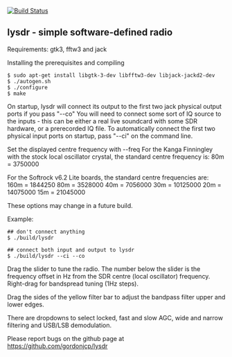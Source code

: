 [![Build Status](https://travis-ci.org/gordonjcp/lysdr.svg?branch=master)](https://travis-ci.org/gordonjcp/lysdr)

lysdr - simple software-defined radio
-------------------------------------

Requirements: gtk3, fftw3 and jack

Installing the prerequisites and compiling

    $ sudo apt-get install libgtk-3-dev libfftw3-dev libjack-jackd2-dev
    $ ./autogen.sh
    $ ./configure
    $ make

On startup, lysdr will connect its output to the first two jack physical
output ports if you pass "--co"
You will need to connect some sort of IQ source to the inputs - this can
be either a real live soundcard with some SDR hardware, or a prerecorded
IQ file.  To automatically connect the first two physical input ports on
startup, pass "--ci" on the command line.

Set the displayed centre frequency with  --freq <frequency>
For the Kanga Finningley with the stock local oscillator crystal, the
standard centre frequency is:
80m  =  3750000

For the Softrock v6.2 Lite boards, the standard centre frequencies are:
160m =  1844250
80m  =  3528000
40m  =  7056000
30m  = 10125000
20m  = 14075000
15m  = 21045000

These options may change in a future build.

Example:

    ## don't connect anything
    $ ./build/lysdr

    ## connect both input and output to lysdr
    $ ./build/lysdr --ci --co

Drag the slider to tune the radio.  The number below the slider is the
frequency offset in Hz from the SDR centre (local oscillator) frequency.
Right-drag for bandspread tuning (1Hz steps).

Drag the sides of the yellow filter bar to adjust the bandpass filter upper and
lower edges.

There are dropdowns to select locked, fast and slow AGC, wide and narrow filtering
and USB/LSB demodulation.

Please report bugs on the github page at https://github.com/gordonjcp/lysdr
